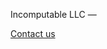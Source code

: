 
Incomputable LLC
&mdash;
<!-- [SinglePaged theme](https://github.com/t413/SinglePaged) -->
<!-- &mdash; -->
[Contact us](mailto:info@incomputable-systems.com)
